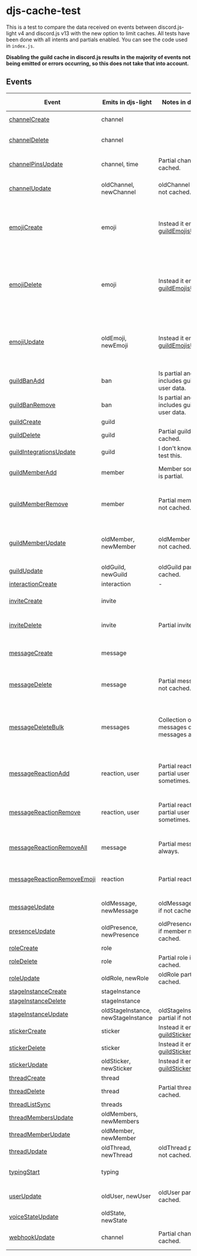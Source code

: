 # djs-cache-test

This is a test to compare the data received on events between discord.js-light v4 and discord.js v13 with the new option to limit caches.
All tests have been done with all intents and partials enabled.
You can see the code used in `index.js`.

**Disabling the guild cache in discord.js results in the majority of events not being emitted or errors occurring, so this does not take that into account.**

## Events
| Event                                                                                                                      | Emits in djs-light                 | Notes in djs-light                                                                                                 | Emits in djs                       | Notes in djs                                                                                                            | Managers with cache at 0             |
|----------------------------------------------------------------------------------------------------------------------------|------------------------------------|--------------------------------------------------------------------------------------------------------------------|------------------------------------|-------------------------------------------------------------------------------------------------------------------------|--------------------------------------|
| [channelCreate](https://discord.js.org/#/docs/main/master/class/Client?scrollTo=e-channelCreate)                           | channel                            |                                                                                                                    | channel                            |                                                                                                                         | ChannelManager, GuildChannelManager  |
| [channelDelete](https://discord.js.org/#/docs/main/master/class/Client?scrollTo=e-channelDelete)                           | channel                            |                                                                                                                    | channel?                           | Only emits if channels are cached.                                                                                      | ChannelManager, GuildChannelManager  |
| [channelPinsUpdate](https://discord.js.org/#/docs/master/stable/class/Client?scrollTo=e-channelPinsUpdate)                 | channel, time                      | Partial channel if not cached.                                                                                     | channel?, time?                    | Only emits if channels are cached                                                                                       | ChannelManager, GuildChannelManager  |
| [channelUpdate](https://discord.js.org/#/docs/main/master/class/Client?scrollTo=e-channelUpdate)                           | oldChannel, newChannel             | oldChannel partial if not cached.                                                                                  | oldChannel?, newChannel?           | Only emits if channels are cached.                                                                                      | ChannelManager, GuildChannelManager  |
| [emojiCreate](https://discord.js.org/#/docs/main/master/class/Client?scrollTo=e-emojiCreate)                               | emoji                              | Instead it emits [guildEmojisUpdate](https://github.com/timotejroiko/discord.js-light#notes-and-important-info).   | emoji                              | If GuildEmojiManager is disabled, it is emitted with every emoji on the server and not only with the new emoji.         | BaseGuildEmojiManager                |
| [emojiDelete](https://discord.js.org/#/docs/main/master/class/Client?scrollTo=e-emojiDelete)                               | emoji                              | Instead it emits [guildEmojisUpdate](https://github.com/timotejroiko/discord.js-light#notes-and-important-info).   | emoji                              | If GuildEmojiManager is disabled it is not emitted, instead emits emojiCreate for each emoji that has not been deleted. | BaseGuildEmojiManager                |
| [emojiUpdate](https://discord.js.org/#/docs/main/master/class/Client?scrollTo=e-emojiUpdate)                               | oldEmoji, newEmoji                 | Instead it emits [guildEmojisUpdate](https://github.com/timotejroiko/discord.js-light#notes-and-important-info).   | oldEmoji, newEmoji                 | If GuildEmojiManager is disabled it is not emitted, instead it emits emojiCreate with the new emoji data.               | BaseGuildEmojiManager                |
| [guildBanAdd](https://discord.js.org/#/docs/main/master/class/Client?scrollTo=e-guildBanAdd)                               | ban                                | Is partial and only includes guild and user data.                                                                  | ban                                | Is partial and only includes guild and user data.                                                                       | GuildBanManager                      |
| [guildBanRemove](https://discord.js.org/#/docs/main/master/class/Client?scrollTo=e-guildBanRemove)                         | ban                                | Is partial and only includes guild and user data.                                                                  | ban                                | Is partial and only includes guild and user data.                                                                       | GuildBanManager                      |
| [guildCreate](https://discord.js.org/#/docs/main/master/class/Client?scrollTo=e-guildCreate)                               | guild                              |                                                                                                                    | guild                              |                                                                                                                         | GuildManager                         |
| [guildDelete](https://discord.js.org/#/docs/main/master/class/Client?scrollTo=e-guildDelete)                               | guild                              | Partial guild if not cached.                                                                                       | guild?                             | Only emits if guilds are cached.                                                                                        | GuildManager                         |
| [guildIntegrationsUpdate](https://discord.js.org/#/docs/main/master/class/Client?scrollTo=e-guildIntegrationsUpdate)       | guild                              | I don't know how to test this.                                                                                     | guild                              | I don't know how to test this.                                                                                          | -                                    |
| [guildMemberAdd](https://discord.js.org/#/docs/main/master/class/Client?scrollTo=e-guildMemberAdd)                         | member                             | Member sometimes is partial.                                                                                       | member                             | Crashes if RoleManager is also disabled.                                                                                | GuildMemberManager                   |
| [guildMemberRemove](https://discord.js.org/#/docs/main/master/class/Client?scrollTo=e-guildMemberRemove)                   | member                             | Partial member if not cached.                                                                                      | member                             | Partial member if not cached. Crashes if RoleManager is also disabled.                                                  | GuildMemberManager                   |
| [guildMemberUpdate](https://discord.js.org/#/docs/main/master/class/Client?scrollTo=e-guildMemberUpdate)                   | oldMember, newMember               | oldMember partial if not cached.                                                                                   | oldMember, newMember               | oldMember is partial if not cached. Crashes if RoleManager is also disabled.                                            | GuildMemberManager                   |
| [guildUpdate](https://discord.js.org/#/docs/main/master/class/Client?scrollTo=e-guildUpdate)                               | oldGuild, newGuild                 | oldGuild partial if not cached.                                                                                    | oldGuild?, newGuild?               | Only emits if guilds are cached.                                                                                        | GuildManager                         |
| [interactionCreate](https://discord.js.org/#/docs/main/master/class/Client?scrollTo=e-interactionCreate)                   | interaction                        | -                                                                                                                  | interaction                        | -                                                                                                                       | -                                    |
| [inviteCreate](https://discord.js.org/#/docs/main/master/class/Client?scrollTo=e-inviteCreate)                             | invite                             |                                                                                                                    | invite                             | Only emits if channels are cached.                                                                                      | GuildInviteManager                   |
| [inviteDelete](https://discord.js.org/#/docs/main/master/class/Client?scrollTo=e-inviteDelete)                             | invite                             | Partial invite.                                                                                                    | invite                             | Only emits if channels are cached.                                                                                      | GuildInviteManager                   |
| [messageCreate](https://discord.js.org/#/docs/main/master/class/Client?scrollTo=e-messageCreate)                           | message                            |                                                                                                                    | message?                           | Only emits if messages, channels and guilds are cached.                                                                 | MessageManager                       |
| [messageDelete](https://discord.js.org/#/docs/main/master/class/Client?scrollTo=e-messageDelete)                           | message                            | Partial message if not cached.                                                                                     | message                            | Partial message if not cached, only emits if the channel is cached.                                                     | MessageManager                       |
| [messageDeleteBulk](https://discord.js.org/#/docs/main/master/class/Client?scrollTo=e-messageDeleteBulk)                   | messages                           | Collection of deleted messages or partial messages as above.                                                       | messages                           | Collection of deleted messages or partial messages as above, only emits if the channel is cached.                       | MessageManager                       |
| [messageReactionAdd](https://discord.js.org/#/docs/main/master/class/Client?scrollTo=e-messageReactionAdd)                 | reaction, user                     | Partial reaction, partial user sometimes.                                                                          | reaction, user                     | Partial reaction, partial user if not cached. Only emits if channels are cached.                                        | ReactionManager, ReactionUserManager |
| [messageReactionRemove](https://discord.js.org/#/docs/main/master/class/Client?scrollTo=e-messageReactionRemove)           | reaction, user                     | Partial reaction, partial user sometimes.                                                                          | reaction, user                     | Partial reaction, partial user if not cached. Only emits if channels are cached.                                        | ReactionManager, ReactionUserManager |
| [messageReactionRemoveAll](https://discord.js.org/#/docs/main/master/class/Client?scrollTo=e-messageReactionRemoveAll)     | message                            | Partial message always.                                                                                            | message                            | Partial message always. Only emits if channels are cached.                                                              | ReactionManager, ReactionUserManager |
| [messageReactionRemoveEmoji](https://discord.js.org/#/docs/main/master/class/Client?scrollTo=e-messageReactionRemoveEmoji) | reaction                           | Partial reaction.                                                                                                  | reaction                           | Partial reaction. Only emits if channels are cached.                                                                    | ReactionManager, ReactionUserManager |
| [messageUpdate](https://discord.js.org/#/docs/main/master/class/Client?scrollTo=e-messageUpdate)                           | oldMessage, newMessage             | oldMessage partial if not cached.                                                                                  | oldMessage?, newMessage            | Only emits if channels are cached.                                                                                      | MessageManager                       |
| [presenceUpdate](https://discord.js.org/#/docs/main/master/class/Client?scrollTo=e-presenceUpdate)                         | oldPresence, newPresence           | oldPresence partial if member not cached.                                                                          | oldPresence, newPresence           | Only emits if guild members and users are cached.                                                                       | PresenceManager                      |
| [roleCreate](https://discord.js.org/#/docs/main/master/class/Client?scrollTo=e-roleCreate)                                 | role                               |                                                                                                                    | role                               |                                                                                                                         | RoleManager                          |
| [roleDelete](https://discord.js.org/#/docs/main/master/class/Client?scrollTo=e-roleDelete)                                 | role                               | Partial role if not cached.                                                                                        | role?                              | Only emits if roles are cached.                                                                                         | RoleManager                          |
| [roleUpdate](https://discord.js.org/#/docs/main/master/class/Client?scrollTo=e-roleUpdate)                                 | oldRole, newRole                   | oldRole partial if not cached.                                                                                     | oldRole?, newRole?                 | Only emits if roles are cached.                                                                                         | RoleManager                          |
| [stageInstanceCreate](https://discord.js.org/#/docs/main/master/class/Client?scrollTo=e-stageInstanceCreate)               | stageInstance                      |                                                                                                                    | stageInstance                      | -                                                                                                                       | StageInstanceManager                 |
| [stageInstanceDelete](https://discord.js.org/#/docs/main/master/class/Client?scrollTo=e-stageInstanceDelete)               | stageInstance                      |                                                                                                                    | stageInstance                      | -                                                                                                                       | StageInstanceManager                 |
| [stageInstanceUpdate](https://discord.js.org/#/docs/main/master/class/Client?scrollTo=e-stageInstanceUpdate)               | oldStageInstance, newStageInstance | oldStageInstance partial if not cached.                                                                            | oldStageInstance, newStageInstance | -                                                                                                                       | StageInstanceManager                 |
| [stickerCreate](https://discord.js.org/#/docs/main/master/class/Client?scrollTo=e-stickerCreate)                           | sticker                            | Instead it emits [guildStickersUpdate](https://github.com/timotejroiko/discord.js-light#notes-and-important-info). | sticker                            | -                                                                                                                       | GuildStickerManager                  |
| [stickerDelete](https://discord.js.org/#/docs/main/master/class/Client?scrollTo=e-stickerDelete)                           | sticker                            | Instead it emits [guildStickersUpdate](https://github.com/timotejroiko/discord.js-light#notes-and-important-info). | sticker                            | -                                                                                                                       | GuildStickerManager                  |
| [stickerUpdate](https://discord.js.org/#/docs/main/master/class/Client?scrollTo=e-stickerUpdate)                           | oldSticker, newSticker             | Instead it emits [guildStickersUpdate](https://github.com/timotejroiko/discord.js-light#notes-and-important-info). | oldSticker, newSticker             | -                                                                                                                       | GuildStickerManager                  |
| [threadCreate](https://discord.js.org/#/docs/main/master/class/Client?scrollTo=e-threadCreate)                             | thread                             |                                                                                                                    | thread                             | -                                                                                                                       | ThreadManager                        |
| [threadDelete](https://discord.js.org/#/docs/main/master/class/Client?scrollTo=e-threadDelete)                             | thread                             | Partial thread if not cached.                                                                                      | thread                             | -                                                                                                                       | ThreadManager                        |
| [threadListSync](https://discord.js.org/#/docs/main/master/class/Client?scrollTo=e-threadListSync)                         | threads                            |                                                                                                                    | threads                            | -                                                                                                                       | ThreadManager                        |
| [threadMembersUpdate](https://discord.js.org/#/docs/main/master/class/Client?scrollTo=e-threadMembersUpdate)               | oldMembers, newMembers             |                                                                                                                    | oldMembers, newMembers             | -                                                                                                                       | ThreadManager, ThreadMemberManager   |
| [threadMemberUpdate](https://discord.js.org/#/docs/main/master/class/Client?scrollTo=e-threadMemberUpdate)                 | oldMember, newMember               |                                                                                                                    | oldMember, newMember               | -                                                                                                                       | ThreadManager, ThreadMemberManager   |
| [threadUpdate](https://discord.js.org/#/docs/main/master/class/Client?scrollTo=e-threadUpdate)                             | oldThread, newThread               | oldThread partial if not cached.                                                                                   | oldThread, newThread               | -                                                                                                                       | ThreadManager                        |
| [typingStart](https://discord.js.org/#/docs/main/master/class/Client?scrollTo=e-typingStart)                               | typing                             |                                                                                                                    | typing                             | Only emits if channels are cached.                                                                                      | -                                    |
| [userUpdate](https://discord.js.org/#/docs/main/master/class/Client?scrollTo=e-userUpdate)                                 | oldUser, newUser                   | oldUser partial if not cached.                                                                                     | oldUser?, newUser?                 | Crashes if the user is not cached. See [issue #6290](https://github.com/discordjs/discord.js/issues/6290).              | UserManager, GuildMemberManager      |
| [voiceStateUpdate](https://discord.js.org/#/docs/main/master/class/Client?scrollTo=e-voiceStateUpdate)                     | oldState, newState                 |                                                                                                                    | oldState, newState                 | Includes some partial data.                                                                                             | VoiceStateManager                    |
| [webhookUpdate](https://discord.js.org/#/docs/main/master/class/Client?scrollTo=e-webhookUpdate)                           | channel                            | Partial channel if not cached.                                                                                     | channel                            | Only emits if channels are cached.                                                                                      | -                                    |
